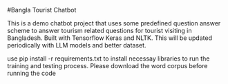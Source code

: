 #Bangla Tourist Chatbot

This is a demo chatbot project that uses some predefined question answer scheme to answer tourism related questions for tourist visiting in Bangladesh.
Built with Tensorflow Keras and NLTK. This will be updated periodically with LLM models and better dataset.

use pip install -r requirements.txt to install necessay libraries to run the training and testing process. Please download the word corpus before running the code